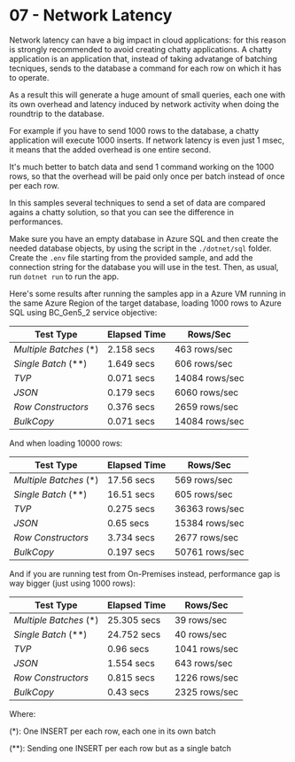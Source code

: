 # 07 - Network Latency

Network latency can have a big impact in cloud applications: for this reason is strongly recommended to avoid creating chatty applications. A chatty application is an application that, instead of taking advatange of batching tecniques, sends to the database a command for each row on which it has to operate.

As a result this will generate a huge amount of small queries, each one with its own overhead and latency induced by network activity when doing the roundtrip to the database.

For example if you have to send 1000 rows to the database, a chatty application will execute 1000 inserts. If network latency is even just 1 msec, it means that the added overhead is one entire second.

It's much better to batch data and send 1 command working on the 1000 rows, so that the overhead will be paid only once per batch instead of once per each row.

In this samples several techniques to send a set of data are compared agains a chatty solution, so that you can see the difference in performances.

Make sure you have an empty database in Azure SQL and then create the needed database objects, by using the script in the `./dotnet/sql` folder. Create the `.env` file starting from the provided sample, and add the connection string for the database you will use in the test. Then, as usual, run `dotnet run` to run the app.

Here's some results after running the samples app in a Azure VM running in the same Azure Region of the target database, loading 1000 rows to Azure SQL using BC_Gen5_2 service objective:

|Test Type|Elapsed Time|Rows/Sec|
|---|---|---|
|*Multiple Batches* (*)| 2.158 secs | 463 rows/sec |
|*Single Batch* (**)|1.649 secs| 606 rows/sec |
|*TVP*|0.071 secs| 14084 rows/sec | 
|*JSON*|0.179 secs| 6060 rows/sec |
|*Row Constructors*|0.376 secs| 2659 rows/sec |
|*BulkCopy*|0.071 secs| 14084 rows/sec |

And when loading 10000 rows:

|Test Type|Elapsed Time|Rows/Sec|
|---|---|---|
|*Multiple Batches* (*)| 17.56 secs | 569 rows/sec |
|*Single Batch* (**)| 16.51 secs| 605 rows/sec |
|*TVP*|0.275 secs| 36363 rows/sec | 
|*JSON*|0.65 secs| 15384 rows/sec |
|*Row Constructors*|3.734 secs| 2677 rows/sec |
|*BulkCopy*|0.197 secs| 50761 rows/sec |

And if you are running test from On-Premises instead, performance gap is way bigger (just using 1000 rows):

|Test Type|Elapsed Time|Rows/Sec|
|---|---|---|
|*Multiple Batches* (*)| 25.305 secs | 39 rows/sec |
|*Single Batch* (**)| 24.752 secs| 40 rows/sec |
|*TVP*|0.96 secs| 1041 rows/sec | 
|*JSON*|1.554 secs| 643 rows/sec |
|*Row Constructors*|0.815 secs| 1226 rows/sec |
|*BulkCopy*|0.43 secs| 2325 rows/sec |

Where:

(*): One INSERT per each row, each one in its own batch

(**): Sending one INSERT per each row but as a single batch